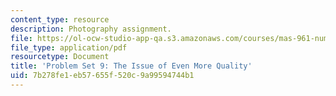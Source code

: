 ```yaml
---
content_type: resource
description: Photography assignment.
file: https://ol-ocw-studio-app-qa.s3.amazonaws.com/courses/mas-961-numeric-photography-fall-1998/7b278fe1eb57655f520c9a99594744b1_ps9.pdf
file_type: application/pdf
resourcetype: Document
title: 'Problem Set 9: The Issue of Even More Quality'
uid: 7b278fe1-eb57-655f-520c-9a99594744b1
---
```

